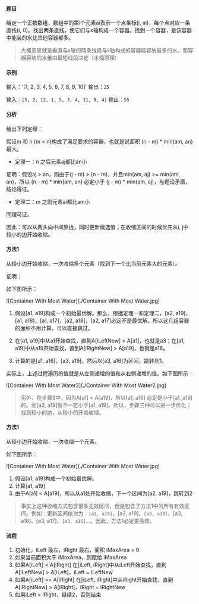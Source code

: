 #### 题目

给定一个正数数组，数组中的第i个元素ai表示一个点坐标(i, ai)，每个点对应一条直线(i, 0)。找出两条直线，使它们与x轴构成一个容器。找到一个容器，是该容器中能装的水比其他容器都多。

> 大概意思就是垂直与x轴的两条线段与x轴构成的容器能容纳最多的水。而容器容纳的水量由最短线段决定（木桶原理）

#### 示例

输入：'[1, 2, 3, 4, 5, 6, 7, 8, 9, 10]'
输出：`25`

输入：`[5, 2, 12, 1, 5, 3, 4, 11, 9, 4]`
输出：`55`

#### 分析

给出下列定理：

假设m 和 n (m < n)构成了满足要求的容器，也就是说面积 (n - m) * min(am, an) 最大。

+ 定理一：n 之后元素aj都比an小

证明：假设aj > an，则由于(j - m) > (n - m)，并且min(am, aj) >= min(am, an)，所以 (n - m) * min(am, an) 必定小于  (j - m) * min(am, aj)，与题设矛盾，结论得证。


+ 定理二：m 之前元素ai都比am小

同理可证。

因此：可以从两头向中间靠拢，同时更新候选值；在收缩区间的时候优先从i, j中较小的边开始收缩。

#### 方法1

从较小边开始收缩，一次收缩多个元素（找到下一个比当前元素大的元素）。

证明：

如下图所示：

![Container With Most Water](./Container With Most Water.jpg)

1. 假设[a1, a19]构成一个初始最优解。那么，根据定理一和定理二，[a2, a19]，[a1, a18]，[a1, a17]，[a2, a18]，[a2, a17]必定不是最优解。所以这几组容器的面积不用计算，可以直接跳过。

2. 在[a1, a19]中从a1开始查找，直到A[iLeftNew] > A[a1]，也就是a3；在[a1, a19]中从a19开始查找，直到A[iRightNew] > A[a19]，也就是a16。

3. 计算的是[a1, a16]，[a3, a19]。然后以[a3, a16]为区间，跳转到1。

实际上，上述过程遍历的值就是从左侧递增的值和从右侧递增的值。如下图所示：

![Container With Most Water2](./Container With Most Water2.jpg)

> 另外，在步骤3中，因为A[a1] < A[a19]，所以[a1, a16] 必定是小于[a1, a19]的。而[a3, a19]就不一定小于[a1, a19]。所以，步骤三种可以进一步优化：找到较小的边，从较小的开始收缩。

#### 方法1

从较小边开始收缩，一次收缩一个元素。

如下图所示：

![Container With Most Water](./Container With Most Water.jpg)

1. 假设[a1, a19]构成一个初始最优解。
2. 计算[a1, a19]
3. 由于A[a1] < A[a19]，所以从a1处开始收缩，下一个区间为[a2, a19]，跳转到2

> 事实上这种收缩方式包含很多无效区间，但是包含了方法1中的所有有效区间。例如：更新区间依次为：`[a1, a19]`、[a2, a19]、`[a3, a19]`、[a3, a18]、[a3, a17]、`[a3, a16]`...。因此，方法1必定更高效。

#### 流程

1. 初始化，iLeft 最左，iRight 最右，面积 iMaxArea = 0
2. 如果当前面积大于 iMaxArea，则赋给 iMaxArea
3. 如果A[iLeft] < A[iRight]
    在[iLeft, iRight]中从iLeft开始查找，直到A[iLeftNew] > A[iLeft]，iLeft = iLeftNew
4. 如果A[iLeft] >= A[iRight]
    在[iLeft, iRight]中从iRight开始查找，直到A[iRightNew] > A[iRight]，iRight = iRightNew
5. 如果iLeft < iRight，继续2，否则结束
